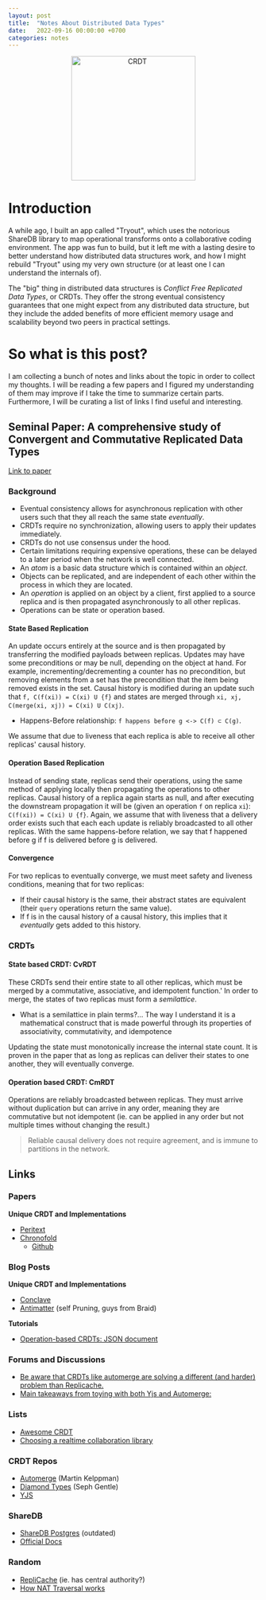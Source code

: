 ```yaml
---
layout: post
title:  "Notes About Distributed Data Types"
date:   2022-09-16 00:00:00 +0700
categories: notes
---
```


<p align="center">
  <img width="250px" src="https://crdt.tech/assets/img/crdt-favicon.png" alt="CRDT"/>
</p>


# Introduction
A while ago, I built an app called "Tryout", which uses the notorious ShareDB library to map operational transforms onto
a collaborative coding environment. The app was fun to build, but it left me with a lasting desire to better
understand how distributed data structures work, and how I might rebuild "Tryout" using my very own structure (or at least one I can understand the internals of).

The "big" thing in distributed data structures is *Conflict Free Replicated Data Types*, or CRDTs. They offer the strong
eventual consistency guarantees that one might expect from any distributed data structure, but they include
the added benefits of more efficient memory usage and scalability beyond two peers in practical settings.

# So what is this post?
I am collecting a bunch of notes and links about the topic in order to collect my thoughts. I will be reading a few papers
and I figured my understanding of them may improve if I take the time to summarize certain parts. Furthermore, I will be curating
a list of links I find useful and interesting.

## Seminal Paper: A comprehensive study of Convergent and Commutative Replicated Data Types
[Link to paper](https://hal.inria.fr/inria-00555588/document)

### Background
* Eventual consistency allows for asynchronous replication with other users such that they all reach the same state *eventually*.
* CRDTs require no synchronization, allowing users to apply their updates immediately.
* CRDTs do not use consensus under the hood.
* Certain limitations requiring expensive operations, these can be delayed to a later period when the network is well connected.
* An *atom* is a basic data structure which is contained within an *object*.
* Objects can be replicated, and are independent of each other within the process in which they are located.
* An *operation* is applied on an object by a client, first applied to a source replica and is then propagated asynchronously to all other replicas.
* Operations can be state or operation based.

#### State Based Replication
An update occurs entirely at the source and is then propagated by transferring the modified payloads between replicas.
Updates may have some preconditions or may be null, depending on the object at hand.
For example, incrementing/decrementing a counter has no precondition, but removing elements from a set has the precondition that the item being removed exists in the set.
Causal history is modified during an update such that `f, C(f(xi)) = C(xi) U {f}` and states are merged through `xi, xj, C(merge(xi, xj)) = C(xi) U C(xj)`.

* Happens-Before relationship: `f happens before g <-> C(f) ⊂ C(g)`.

We assume that due to liveness that each replica is able to receive all other replicas' causal history.

#### Operation Based Replication
Instead of sending state, replicas send their operations, using the same method of applying locally then propagating the operations to other replicas.
Causal history of a replica again starts as null, and after executing the downstream propagation it will be (given an operation `f` on replica `xi`): `C(f(xi)) = C(xi) U {f}`.
Again, we assume that with liveness that a delivery order exists such that each each update is reliably broadcasted to all other replicas.
With the same happens-before relation, we say that f happened before g if f is delivered before g is delivered.

#### Convergence
For two replicas to eventually converge, we must meet safety and liveness conditions, meaning that for two replicas:
* If their causal history is the same, their abstract states are equivalent (their `query` operations return the same value).
* If f is in the causal history of a causal history, this implies that it *eventually* gets added to this history.

### CRDTs

#### State based CRDT: CvRDT
These CRDTs send their entire state to all other replicas, which must be merged by a commutative, associative, and idempotent function.'
In order to merge, the states of two replicas must form a *semilattice*.

* What is a semilattice in plain terms?... The way I understand it is a mathematical construct that is made powerful through its properties of associativity, commutativity, and idempotence

Updating the state must monotonically increase the internal state count.
It is proven in the paper that as long as replicas can deliver their states to one another, they will eventually converge.

#### Operation based CRDT: CmRDT
Operations are reliably broadcasted between replicas. They must arrive without duplication but can arrive in any order, meaning they are commutative but not idempotent (ie. can be applied in any order but not multiple times without changing the result.)

> Reliable causal delivery does not require agreement, and is immune to partitions in the network.

## Links

### Papers

**Unique CRDT and Implementations**

* [Peritext](https://www.inkandswitch.com/peritext/)
* [Chronofold](https://arxiv.org/pdf/2002.09511.pdf)
    * [Github](https://github.com/dkellner/chronofold)

### Blog Posts

**Unique CRDT and Implementations**


* [Conclave](https://conclave-team.github.io/conclave-site/)
* [Antimatter](https://braid.org/antimatter) (self Pruning, guys from Braid)

**Tutorials**

* [Operation-based CRDTs: JSON document](https://bartoszsypytkowski.com/operation-based-crdts-json-document/)

### Forums and Discussions

* [Be aware that CRDTs like automerge are solving a different (and harder) problem than Replicache.](https://news.ycombinator.com/item?id=22175530)
* [Main takeaways from toying with both Yjs and Automerge:](https://news.ycombinator.com/item?id=29507948)


### Lists

* [Awesome CRDT](https://github.com/alangibson/awesome-crdt)
* [Choosing a realtime collaboration library](https://convergencelabs.com/realtime-collaboration-technology-guide/)


### CRDT Repos

* [Automerge](https://automerge.org/docs/hello/) (Martin Kelppman)
* [Diamond Types](https://github.com/josephg/diamond-types) (Seph Gentle)
* [YJS](https://github.com/yjs/yjs)


### ShareDB 

* [ShareDB Postgres](https://github.com/share/sharedb-postgres) (outdated)
* [Official Docs](https://share.github.io/sharedb/)


### Random

* [RepliCache](https://replicache.dev/#why) (ie. has central authority?)
* [How NAT Traversal works](https://tailscale.com/blog/how-nat-traversal-works/)